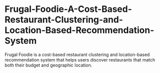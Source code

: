 # Frugal-Foodie-A-Cost-Based-Restaurant-Clustering-and-Location-Based-Recommendation-System
Frugal Foodie is a cost-based restaurant clustering and location-based recommendation system that helps users discover restaurants that match both their budget and geographic location.
